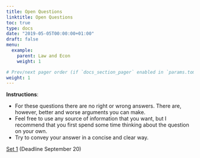 ```yaml
---
title: Open Questions
linktitle: Open Questions
toc: true
type: docs
date: "2019-05-05T00:00:00+01:00"
draft: false
menu:
  example:
    parent: Law and Econ
    weight: 1

# Prev/next pager order (if `docs_section_pager` enabled in `params.toml`)
weight: 1
---
```


**Instructions**: 

- For these questions there are no right or wrong answers. There are, however, better and worse arguments you can make. 
- Feel free to use any source of information that you want, but I recommend that you first spend some time thinking about the question on your own. 
- Try to convey your answer in a concise and clear way.

[Set 1](/files/LawEcon/questions_1.pdf) (Deadline September 20)
